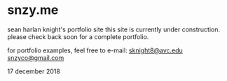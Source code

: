 # snzy.me
sean harlan knight's portfolio site
this site is currently under construction.
please check back soon for a complete portfolio.

for portfolio examples, feel free to e-mail:
sknight8@avc.edu
snzyco@gmail.com

17 december 2018
